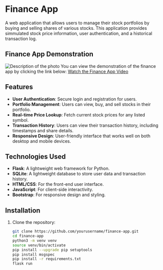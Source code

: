 # Finance App

A web application that allows users to manage their stock portfolios by buying and selling shares of various stocks. This application provides simmulated stock price information, user authentication, and a historical transaction log.

## Finance App Demonstration
![Description of the photo](https://github.com/AndrePortfolio/finance_app/blob/main/finance_app.png)
You can view the demonstration of the finance app by clicking the link below:
[Watch the Finance App Video](https://github.com/AndrePortfolio/finance_app/blob/main/finance_app.mov)

## Features

- **User Authentication**: Secure login and registration for users.
- **Portfolio Management**: Users can view, buy, and sell stocks in their portfolio.
- **Real-time Price Lookup**: Fetch current stock prices for any listed symbol.
- **Transaction History**: Users can view their transaction history, including timestamps and share details.
- **Responsive Design**: User-friendly interface that works well on both desktop and mobile devices.

## Technologies Used

- **Flask**: A lightweight web framework for Python.
- **SQLite**: A lightweight database to store user data and transaction history.
- **HTML/CSS**: For the front-end user interface.
- **JavaScript**: For client-side interactivity.
- **Bootstrap**: For responsive design and styling.

## Installation

1. Clone the repository:
   ```bash
   git clone https://github.com/yourusername/finance-app.git
   cd finance-app
   python3 -m venv venv
   source venv/bin/activate
   pip install --upgrade pip setuptools
   pip install msgspec
   pip install -r requirements.txt
   flask run

